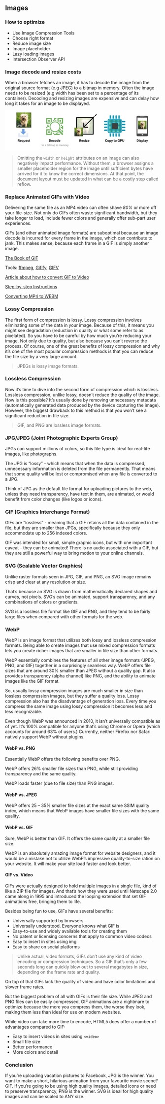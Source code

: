 ## Images

### How to optimize
* Use Image Compression Tools
* Choose right format
* Reduce image size
* Image placeholder
* Lazy loading images
* Intersection Observer API

### Image decode and resize costs
When a browser fetches an image, it has to decode the image from the original source format (e.g JPEG) to a bitmap in memory. Often the image needs to be resized (e.g width has been set to a percentage of its container). Decoding and resizing images are expensive and can delay how long it takes for an image to be displayed.

![image-pipeline](../images/image-pipeline.jpg)

> Omitting the `width` or `height` attributes on an image can also negatively impact performance. Without them, a browser assigns a smaller placeholder region for the image until sufficient bytes have arrived for it to know the correct dimensions. At that point, the document layout must be updated in what can be a costly step called reflow.

### Replace Animated GIFs with Video
Delivering the same file as an MP4 video can often shave _80%_ or more off your file-size. Not only do GIFs often waste significant bandwidth, but they take longer to load, include fewer colors and generally offer sub-part user experiences.

GIFs (and other animated image formats) are suboptimal because an image decode is incurred for every frame in the image, which can contribute to jank. This makes sense, because each frame in a GIF is simply another image.

[The Book of GIF](https://rigor.com/wp-content/uploads/2017/03/TheBookofGIFPDF.pdf)

Tools: [ffmpeg](https://www.ffmpeg.org/), [Gifify](https://github.com/vvo/gifify), [GIFV](https://blog.imgur.com//2014/10/09/introducing-gifv/)

[Article about how to convert GIF to Video](https://rigor.com/blog/2015/12/optimizing-animated-gifs-with-html5-video)

[Step-by-step Instructions](https://developers.google.com/web/fundamentals/performance/optimizing-content-efficiency/replace-animated-gifs-with-video/)

[Converting MP4 to WEBM](https://gist.github.com/Vestride/278e13915894821e1d6f)

### Lossy Compression
The first form of compression is lossy. Lossy compression involves eliminating some of the data in your image. Because of this, it means you might see degradation (reduction in quality or what some refer to as pixelated). So you have to be careful by how much you’re reducing your image. Not only due to quality, but also because you can’t reverse the process. Of course, one of the great benefits of lossy compression and why it’s one of the most popular compression methods is that you can reduce the file size by a very large amount.

> JPEGs is lossy image formats.

### Lossless Compression
Now it’s time to dive into the second form of compression which is lossless. Lossless compression, unlike lossy, doesn’t reduce the quality of the image. How is this possible? It’s usually done by removing unnecessary metadata (automatically generated data produced by the device capturing the image). However, the biggest drawback to this method is that you won’t see a significant reduction in file size.

> GIF, and PNG are lossless image formats.

### JPG/JPEG (Joint Photographic Experts Group)
JPGs can support millions of colors, so this file type is ideal for real-life images, like photographs.

The JPG is “lossy” - which means that when the data is compressed, unnecessary information is deleted from the file permanently. That means that some quality will be lost or compromised when any file is converted to a JPG.

Think of JPG as the default file format for uploading pictures to the web, unless they need transparency, have text in them, are animated, or would benefit from color changes (like logos or icons).

### GIF (Graphics Interchange Format)
GIFs are “lossless” - meaning that a GIF retains all the data contained in the file, but they are smaller than JPGs, specifically because they only accommodate up to 256 indexed colors.

GIF was intended for small, simple graphic icons, but with one important caveat - they can be animated! There is no audio associated with a GIF, but they are still a powerful way to bring motion to your online channels.

### SVG (Scalable Vector Graphics)
Unlike raster formats seen in JPG, GIF, and PNG, an SVG image remains crisp and clear at any resolution or size.

That’s because an SVG is drawn from mathematically declared shapes and curves, not pixels. SVG’s can be animated, support transparency, and any combinations of colors or gradients.

SVG is a lossless file format like GIF and PNG, and they tend to be fairly large files when compared with other formats for the web.

### WebP
WebP is an image format that utilizes both lossy and lossless compression formats. Being able to create images that use mixed compression formats lets you create richer images that are smaller in file size than other formats.

WebP essentially combines the features of all other image formats (JPEG, PNG, and GIF) together in a surprisingly seamless way. WebP offers file sizes that are around 30% smaller than JPEG without a quality gap. It also provides transparency (alpha channel) like PNG, and the ability to animate images like the GIF format.

So, usually lossy compression images are much smaller in size than lossless compression images, but they suffer a quality loss. Lossy compression also has the disadvantage of generation loss. Every time you compress the same image using lossy compression it becomes less and less recognizable.

Even though WebP was announced in 2010, it isn’t universally compatible as of yet. It’s 100% compatible for anyone that’s using Chrome or Opera (which accounts for around 63% of users.) Currently, neither Firefox nor Safari natively support WebP without plugins.

#### WebP vs. PNG
Essentially WebP offers the following benefits over PNG.

WebP offers 26% smaller file sizes than PNG, while still providing transparency and the same quality.

WebP loads faster (due to file size) than PNG images.

#### WebP vs. JPEG
WebP offers 25 – 35% smaller file sizes at the exact same SSIM quality index, which means that WebP images have smaller file sizes with the same quality.

#### WebP vs. GIF
Sure, WebP is better than GIF. It offers the same quality at a smaller file size.

WebP is an absolutely amazing image format for website designers, and it would be a mistake not to utilize WebP’s impressive quality-to-size ration on your website. It will make your site load faster and look better.

#### GIF vs. Video
GIFs were actually designed to hold multiple images in a single file, kind of like a ZIP file for images. And that’s how they were used until Netscape 2.0 came along in 1995 and introduced the looping extension that set GIF animations free, bringing them to life.

Besides being fun to use, GIFs have several benefits:
* Universally supported by browsers
* Universally understood. Everyone knows what GIF is
* Easy-to-use and widely available tools for creating them
* No patent or licensing concerns that apply to common video codecs
* Easy to insert in sites using img
* Easy to share on social platforms

> Unlike actual, video formats, GIFs don’t use any kind of video encoding or compression techniques. So a GIF that’s only a few seconds long can quickly blow out to several megabytes in size, depending on the frame rate and quality.

On top of that GIFs lack the quality of video and have color limitations and slower frame rates.

But the biggest problem of all with GIFs is their file size. While JPEG and PNG files can be easily compressed, GIF animations are a nightmare to optimize because the more you compress them, the worse they look, making them less than ideal for use on modern websites.

While video can take more time to encode, HTML5 does offer a number of advantages compared to GIF:

* Easy to insert videos in sites using `<video>`
* Small file size
* Better performance
* More colors and detail

### Conclusion
If you’re uploading vacation pictures to Facebook, JPG is the winner. You want to make a short, hilarious animation from your favourite movie scene? GIF. If you’re going to be using high quality images, detailed icons or need to preserve transparency, PNG is the winner. SVG is ideal for high quality images and can be scaled to ANY size.

